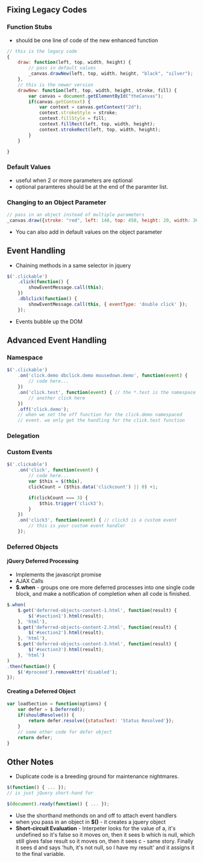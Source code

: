 ## Fixing Legacy Codes

### Function Stubs
- should be one line of code of the new enhanced function
```javascript
// this is the legacy code
{
    draw: function(left, top, width, height) {
        // pass in default values
        _canvas.drawNew(left, top, width, height, "black", "silver");
    },
    // this is the newer version
    drawNew: function(left, top, width, height, stroke, fill) {
        var canvas = document.getElementById("theCanvas");
        if(canvas.getContext) {
            var context = canvas.getContext("2d");
            context.strokeStyle = stroke;
            context.fillStyle = fill;
            context.fillRect(left, top, width, height);
            context.strokeRect(left, top, width, height);
        }
    }

}
```

### Default Values
- useful when 2 or more parameters are optional
- optional paramteres should be at the end of the paramter list.

### Changing to an Object Parameter
```javascript
// pass in an object instead of multiple parameters
_canvas.draw({stroke: "red", left: 140, top: 450, height: 20, width: 360});
```
- You can also add in default values on the object parameter

## Event Handling
- Chaining methods in a same selector in jquery
```javascript
$('.clickable')
    .click(function() {
        showEventMessage.call(this);
    })
    .dblclick(function() {
        showEventMessage.call(this, { eventType: 'double click' });
    });
```
- Events bubble up the DOM

## Advanced Event Handling

### Namespace
```javascript
$('.clickable')
    .on('click.demo dbclick.demo mousedown.demo', function(event) {
        // code here...
    })
    .on('click.test', function(event) { // the *.test is the namespace of an event
        // another click here
    })
    .off('click.demo');
    // when we set the off function for the click.demo namespaced
    // event. we only get the handling for the click.test function
```
### Delegation

### Custom Events
```javascript
$('.clickable')
    .on('click', function(event) {
        // code here...
        var $this = $(this), 
        clickCount = ($this.data('clickcount') || 0) +1;

        if(clickCount === 3) {
            $this.trigger('click3');
        }
    })
    .on('click3', function(event) { // click3 is a custom event
        // this is your custom event handler
    });
```
### Deferred Objects
#### jQuery Deferred Processing
- Implements the javascript promise
- AJAX Calls
- **$.when** - groups one ore more deferred processes into one single code block, and make a notification of completion when all code is finished.
```javascript
$.when(
    $.get('deferred-objects-content-1.html', function(result) {
        $('#section1').html(result);
    }, 'html'),
    $.get('deferred-objects-content-2.html', function(result) {
        $('#section2').html(result);
    }, 'html'),
    $.get('deferred-objects-content-3.html', function(result) {
        $('#section3').html(result);
    }, 'html')
)
.then(function() {
    $('#proceed').removeAttr('disabled');
});
```
#### Creating a Deferred Object
```javascript
var loadSection = function(options) {
    var defer = $.Deferred();
    if(shouldResolve()) {
        return defer.resolve({statusText: 'Status Resolved'});
    }
    // some other code for defer object
    return defer;
}
```

## Other Notes
- Duplicate code is a breeding ground for maintenance nightmares.
```javascript
$(function() { ... });
// is just jQuery short-hand for

$(document).ready(function() { ... });
```
- Use the shorthand methonds on and off to attach event handlers
- when you pass in an object in **$()** - it creates a jquery object
- **Short-circuit Evaluation** - Interpeter looks for the value of a, it's undefined so it's false so it moves on, then it sees b which is null, which still gives false result so it moves on, then it sees c - same story. Finally it sees d and says 'huh, it's not null, so I have my result' and it assigns it to the final variable.

